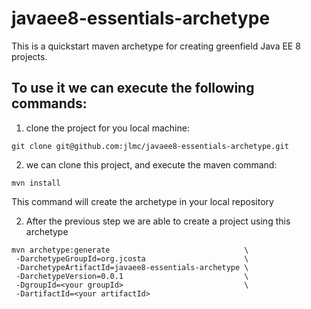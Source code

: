# javaee8-essentials-archetype

This is a quickstart maven archetype for creating greenfield Java EE 8 projects.

## To use it we can execute the following commands:

1. clone the project for you local machine:

```
git clone git@github.com:jlmc/javaee8-essentials-archetype.git
```


2. we can clone this project, and execute the maven command:

```
mvn install
```

This command will create the archetype in your local repository


2. After the previous step we are able to create a project using this archetype 

```
mvn archetype:generate 								\
 -DarchetypeGroupId=org.jcosta 						\
 -DarchetypeArtifactId=javaee8-essentials-archetype \
 -DarchetypeVersion=0.0.1 							\
 -DgroupId=<your groupId> 							\
 -DartifactId=<your artifactId>
```